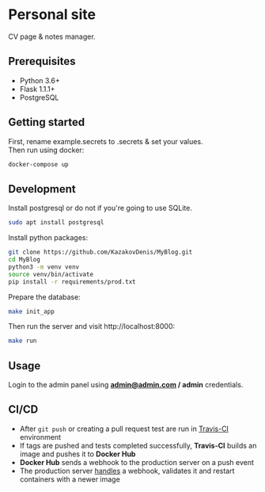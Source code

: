 # Personal site
CV page & notes manager.

## Prerequisites
* Python 3.6+
* Flask 1.1.1+
* PostgreSQL

## Getting started
First, rename example.secrets to .secrets & set your values.  
Then run using docker:
```sh
docker-compose up
```

## Development
Install postgresql or do not if you're going to use SQLite.
```sh
sudo apt install postgresql
```
Install python packages:
```sh
git clone https://github.com/KazakovDenis/MyBlog.git
cd MyBlog
python3 -m venv venv
source venv/bin/activate
pip install -r requirements/prod.txt
```
Prepare the database:
```sh
make init_app
```
Then run the server and visit http://localhost:8000:
```sh
make run
```

## Usage
Login to the admin panel using **admin@admin.com / admin** credentials.  

## CI/CD
- After `git push` or creating a pull request test are run in [Travis-CI](https://github.com/KazakovDenis/MyBlog/blob/master/.travis.yml) environment
- If tags are pushed and tests completed successfully, **Travis-CI** builds an image and pushes it to **Docker Hub**
- **Docker Hub** sends a webhook to the production server on a push event
- The production server [handles](https://github.com/KazakovDenis/MyBlog/blob/master/deploy/dockerhub_webhook.sh) a webhook, validates it and restart containers with a newer image
